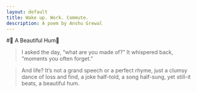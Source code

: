 ```yaml
---
layout: default
title: Wake up. Work. Commute.
description: A poem by Anshu Grewal
---
```


#🌿 A Beautiful Hum🌿

> I asked the day, “what are you made of?”
> It whispered back, “moments you often forget.”

> And life?
> It’s not a grand speech or a perfect rhyme,
> just a clumsy dance of loss and find,
> a joke half-told,
> a song half-sung,
> yet still-it beats, a beautiful hum.
